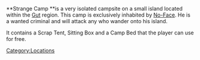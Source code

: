**Strange Camp **is a very isolated campsite on a small island located
within the [Gut](Gut.md "wikilink") region. This camp is exclusively
inhabited by [No-Face](No-Face.md "wikilink"). He is a wanted criminal and
will attack any who wander onto his island. 

It contains a Scrap Tent, Sitting Box and a Camp Bed that the player can
use for free.

[Category:Locations](Category:Locations "wikilink")